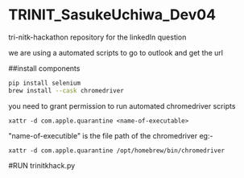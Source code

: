 # TRINIT_SasukeUchiwa_Dev04
tri-nitk-hackathon repository for the linkedIn question

we are using a automated scripts to go to outlook and get the url

##install components 
```bash
pip install selenium 
brew install --cask chromedriver
```


you need to grant permission to run automated chromedriver scripts
```
xattr -d com.apple.quarantine <name-of-executable> 
```
"name-of-executible" is the file path of the chromedriver
  eg:-
  ```
  xattr -d com.apple.quarantine /opt/homebrew/bin/chromedriver
  ```
#RUN trinitkhack.py
  
  
